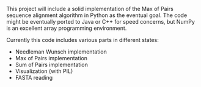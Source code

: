 This project will include a solid implementation of the Max of Pairs sequence alignment algorithm in Python as the eventual goal. The code might be eventually ported to Java or C++ for speed concerns, but NumPy is an excellent array programming environment.

Currently this code includes various parts in different states:

  * Needleman Wunsch implementation
  * Max of Pairs implementation
  * Sum of Pairs implementation
  * Visualization (with PIL)
  * FASTA reading